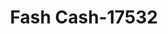---
f_zip-code: 35188
f_state-code: AL
title: Fash Cash-17532
f_phone: 205-938-0347
f_city-only: Woodstock
f_address: 20000 Highway 11 Woodstock
f_location-unique-id: '17532'
slug: fash-cash-17532
updated-on: '2024-05-30T13:46:58.046Z'
created-on: '2024-05-30T13:36:59.803Z'
published-on: '2024-05-30T13:54:32.469Z'
f_city-state: cms/city/woodstock-al.md
f_company: cms/company/fash-cash.md
f_state: cms/state/alabama.md
layout: '[payday-loan].html'
tags: payday-loan
---